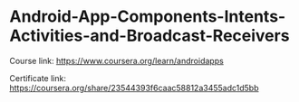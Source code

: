 # Android-App-Components-Intents-Activities-and-Broadcast-Receivers

Course link: https://www.coursera.org/learn/androidapps

Certificate link: https://coursera.org/share/23544393f6caac58812a3455adc1d5bb

